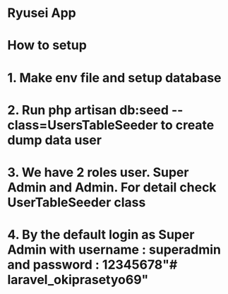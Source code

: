 # Ryusei App
# How to setup
# 1. Make env file and setup database
# 2. Run php artisan db:seed --class=UsersTableSeeder to create dump data user
# 3. We have 2 roles user. Super Admin and Admin. For detail check UserTableSeeder class
# 4. By the default login as Super Admin with username : superadmin and password : 12345678"# laravel_okiprasetyo69" 

